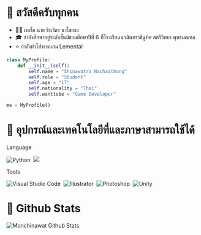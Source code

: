# 👋 สวัสดีครับทุกคน

- 💂‍♂️ ผมชื่อ นาย ชินวัตร นาไชยธง
- 🎓 กำลังศึกษาอยู่ระดับชั้นมัธยมศึกษาปีที่ 6 ที่โรงเรียนนวมินทราชินูทิศ สตรีวิทยา พุทธมณฑล
- ⭐ กำลังทำโปรเจคเกม Lemental

```python
class MyProfile:
    def __init__(self):
        self.name = "Shinawatra Nachaithong"
        self.role = "Student"
        self.age = "17"
        self.nationality = "Thai"
        self.wanttobe = "Game Developer"

me = MyProfile()
```

# 🔧 อุปกรณ์และเทคโนโลยีที่และภาษาสามารถใช้ได้

Language

![Python](https://img.shields.io/badge/-Python-2D333B?style=flat&logo=python)&nbsp;
![](https://img.shields.io/badge/-C_Sharp-2D333B?style=flat&logo=c-sharp)&nbsp;


Tools

![Visual Studio Code](https://img.shields.io/badge/-Visual%20Studio%20Code-2D333B?style=flat&logo=visual-studio-code&logoColor=007ACC)&nbsp;
![Illustrator](https://img.shields.io/badge/-Illustrator-2D333B?style=flat&logo=adobe-illustrator)&nbsp;
![Photoshop](https://img.shields.io/badge/-Photoshop-2D333B?style=flat&logo=adobe-photoshop)&nbsp;
![Unity](https://img.shields.io/badge/-Unity-2D333B?style=flat&logo=unity)&nbsp;



# 💪 Github Stats

<img align="center" src="https://github-readme-stats.vercel.app/api/top-langs/?username=monshinawatra&hide=shaderlab,hlsl&layout=compact&theme=prussian&show_icons=true" alt="Monchinawat Github Stats" />

